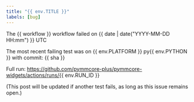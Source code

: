 ```yaml
---
title: "{{ env.TITLE }}"
labels: [bug]
---
```

The {{ workflow }} workflow failed on {{ date | date("YYYY-MM-DD HH:mm") }} UTC

The most recent failing test was on {{ env.PLATFORM }} py{{ env.PYTHON }}
with commit: {{ sha }}

Full run: https://github.com/pymmcore-plus/pymmcore-widgets/actions/runs/{{ env.RUN_ID }}

(This post will be updated if another test fails, as long as this issue remains open.)
